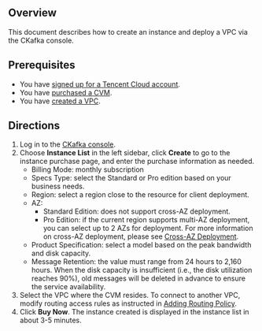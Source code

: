 ## Overview
This document describes how to create an instance and deploy a VPC via the CKafka console.


## Prerequisites

- You have [signed up for a Tencent Cloud account](https://intl.cloud.tencent.com/document/product/378/17985).
- You have [purchased a CVM](https://buy.cloud.tencent.com/cvm).
- You have [created a VPC](https://intl.cloud.tencent.com/document/product/215/31805).

## Directions

1. Log in to the [CKafka console](https://console.cloud.tencent.com/ckafka).
2. Choose **Instance List** in the left sidebar, click **Create** to go to the instance purchase page, and enter the purchase information as needed.
   - Billing Mode: monthly subscription
   - Specs Type: select the Standard or Pro edition based on your business needs.
   - Region: select a region close to the resource for client deployment.
   - AZ:
     - Standard Edition: does not support cross-AZ deployment.
     - Pro Edition: if the current region supports multi-AZ deployment, you can select up to 2 AZs for deployment. For more information on cross-AZ deployment, please see [Cross-AZ Deployment](https://intl.cloud.tencent.com/document/product/597/40243).
   - Product Specification: select a model based on the peak bandwidth and disk capacity.
   - Message Retention: the value must range from 24 hours to 2,160 hours.
     When the disk capacity is insufficient (i.e., the disk utilization reaches 90%), old messages will be deleted in advance to ensure the service availability.
3. Select the VPC where the CVM resides.
   To connect to another VPC, modify routing access rules as instructed in [Adding Routing Policy](https://intl.cloud.tencent.com/document/product/597/32555).
4. Click **Buy Now**. The instance created is displayed in the instance list in about 3-5 minutes.

